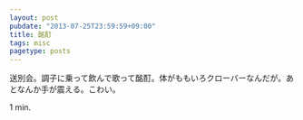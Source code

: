 ```yaml
---
layout: post
pubdate: "2013-07-25T23:59:59+09:00"
title: 酩酊
tags: misc
pagetype: posts
---
```

送別会。調子に乗って飲んで歌って酩酊。体がももいろクローバーなんだが。あとなんか手が震える。こわい。

1 min.
